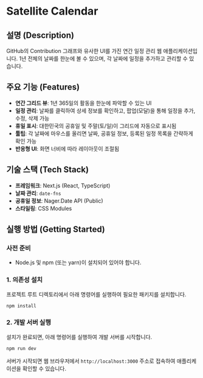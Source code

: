 # Satellite Calendar

## 설명 (Description)

GitHub의 Contribution 그래프와 유사한 UI를 가진 연간 일정 관리 웹 애플리케이션입니다. 1년 전체의 날짜를 한눈에 볼 수 있으며, 각 날짜에 일정을 추가하고 관리할 수 있습니다.

## 주요 기능 (Features)

- **연간 그리드 뷰**: 1년 365일의 활동을 한눈에 파악할 수 있는 UI
- **일정 관리**: 날짜를 클릭하여 상세 정보를 확인하고, 팝업(모달)을 통해 일정을 추가, 수정, 삭제 가능
- **휴일 표시**: 대한민국의 공휴일 및 주말(토/일)이 그리드에 자동으로 표시됨
- **툴팁**: 각 날짜에 마우스를 올리면 날짜, 공휴일 정보, 등록된 일정 목록을 간략하게 확인 가능
- **반응형 UI**: 화면 너비에 따라 레이아웃이 조절됨

## 기술 스택 (Tech Stack)

- **프레임워크**: Next.js (React, TypeScript)
- **날짜 관리**: `date-fns`
- **공휴일 정보**: Nager.Date API (Public)
- **스타일링**: CSS Modules

## 실행 방법 (Getting Started)

### 사전 준비

- Node.js 및 npm (또는 yarn)이 설치되어 있어야 합니다.

### 1. 의존성 설치

프로젝트 루트 디렉토리에서 아래 명령어를 실행하여 필요한 패키지를 설치합니다.

```bash
npm install
```

### 2. 개발 서버 실행

설치가 완료되면, 아래 명령어를 실행하여 개발 서버를 시작합니다.

```bash
npm run dev
```

서버가 시작되면 웹 브라우저에서 `http://localhost:3000` 주소로 접속하여 애플리케이션을 확인할 수 있습니다.
